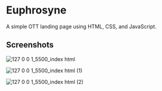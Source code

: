 # Euphrosyne

A simple OTT landing page using HTML, CSS, and JavaScript.


## Screenshots

![127 0 0 1_5500_index html](https://github.com/saijahnavir/Euphrosyne/assets/105307350/24c61978-a07f-459d-81c9-fe25d867cfcd)

![127 0 0 1_5500_index html (1)](https://github.com/saijahnavir/Euphrosyne/assets/105307350/4910bb33-9211-4886-8b56-9d6b99853b47)

![127 0 0 1_5500_index html (2)](https://github.com/saijahnavir/Euphrosyne/assets/105307350/72a7d9fd-c9fd-4033-9a76-690cb090c48d)

